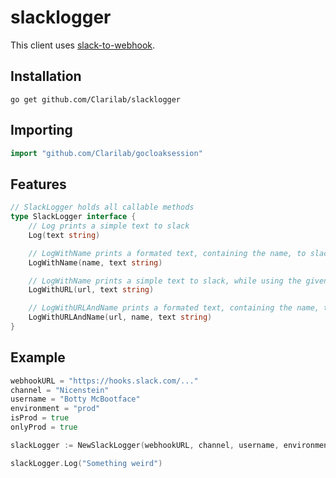 # slacklogger

This client uses [slack-to-webhook](github.com/ashwanthkumar/slack-go-webhook).

## Installation
```shell
go get github.com/Clarilab/slacklogger
```

## Importing
```go
import "github.com/Clarilab/gocloaksession"
```

## Features
```go
// SlackLogger holds all callable methods
type SlackLogger interface {
	// Log prints a simple text to slack
	Log(text string)

	// LogWithName prints a formated text, containing the name, to slack
	LogWithName(name, text string)

	// LogWithName prints a simple text to slack, while using the given url as webhookURL
	LogWithURL(url, text string)

	// LogWithURLAndName prints a formated text, containing the name, to slack, while using the given url as webhookURL
	LogWithURLAndName(url, name, text string)
}
```

## Example
```go
webhookURL = "https://hooks.slack.com/..."
channel = "Nicenstein"
username = "Botty McBootface"
environment = "prod"
isProd = true
onlyProd = true

slackLogger := NewSlackLogger(webhookURL, channel, username, environment, isProd, onlyProd)

slackLogger.Log("Something weird")
```